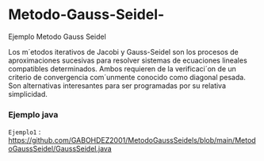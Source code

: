 # Metodo-Gauss-Seidel-
Ejemplo Metodo Gauss Seidel
<p>
Los m´etodos iterativos de Jacobi y Gauss-Seidel son los procesos de aproximaciones sucesivas
para resolver sistemas de ecuaciones lineales compatibles determinados. Ambos requieren de la
verificaci´on de un criterio de convergencia com´unmente conocido como diagonal pesada. Son
alternativas interesantes para ser programadas por su relativa simplicidad.

</p>

### Ejemplo java

`Ejemplo1` : <https://github.com/GABOHDEZ2001/MetodoGaussSeidels/blob/main/MetodoGaussSeidel/GaussSeidel.java>
